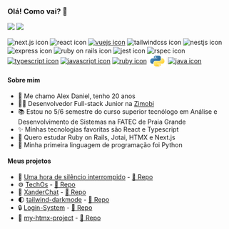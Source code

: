 ### Olá! Como vai? 👋

<a href="https://github.com/ZaikoXander"><img height="180em" src="https://github-readme-stats.vercel.app/api?username=ZaikoXander&show_icons=true&theme=great-gatsby&include_all_commits=true&count_private=true" /></a>
<a href="https://github.com/ZaikoXander"><img height="180em" src="https://github-readme-stats.vercel.app/api/top-langs/?username=ZaikoXander&layout=compact&langs_count=7&theme=great-gatsby" /></a>
<div style="display: inline-block;">
  <img align="center" alt="next.js icon" height="30" width="40" src="https://cdn.jsdelivr.net/gh/devicons/devicon/icons/nextjs/nextjs-original.svg" />
  <img align="center" alt="react icon" height="30" width="40" src="https://cdn.jsdelivr.net/gh/devicons/devicon/icons/react/react-original.svg" />
  <a href="https://github.com/ZaikoXander?tab=repositories&q=&type=&language=vue&sort=" target="_self" rel="next"><img align="center" alt="vuejs icon" height="30" width="40" src="https://cdn.jsdelivr.net/gh/devicons/devicon/icons/vuejs/vuejs-original.svg" /></a>    
  <img align="center" alt="tailwindcss icon" height="30" width="40" src="https://cdn.jsdelivr.net/gh/devicons/devicon@latest/icons/tailwindcss/tailwindcss-original.svg" />
  <img align="center" alt="nestjs icon" height="30" width="40" src="https://cdn.jsdelivr.net/gh/devicons/devicon@latest/icons/nestjs/nestjs-original.svg" />
  <img align="center" alt="express icon" height="30" width="40" src="https://cdn.jsdelivr.net/gh/devicons/devicon/icons/express/express-original.svg" />
  <img align="center" alt="ruby on rails icon" height="42" width="56" src="https://cdn.jsdelivr.net/gh/devicons/devicon/icons/rails/rails-plain-wordmark.svg" />
  <img align="center" alt="jest icon" height="30" width="40" src="https://cdn.jsdelivr.net/gh/devicons/devicon/icons/jest/jest-plain.svg" />
  <img align="center" alt="rspec icon" height="30" width="40" src="https://cdn.jsdelivr.net/gh/devicons/devicon/icons/rspec/rspec-original.svg" />
  <a href="https://github.com/ZaikoXander?tab=repositories&q=&type=&language=typescript&sort=" target="_self" rel="next"><img align="center" alt="typescript icon" height="30" width="40" src="https://cdn.jsdelivr.net/gh/devicons/devicon/icons/typescript/typescript-original.svg" target="_self" /></a>
  <a href="https://github.com/ZaikoXander?tab=repositories&q=&type=&language=javascript&sort=" target="_self" rel="next"><img align="center" alt="javascript icon" height="30" width="40" src="https://cdn.jsdelivr.net/gh/devicons/devicon/icons/javascript/javascript-original.svg" target="_self" /></a>
  <a href="https://github.com/ZaikoXander?tab=repositories&q=&type=&language=ruby&sort=" target="_self" rel="next"><img align="center" alt="ruby icon" height="30" width="40" src="https://cdn.jsdelivr.net/gh/devicons/devicon/icons/ruby/ruby-original.svg" target="_self" /></a>
  <a href="https://github.com/ZaikoXander?tab=repositories&q=&type=&language=python&sort=" target="_self" rel="next"><img align="center" alt="python icon" height="30" width="40" src="https://raw.githubusercontent.com/devicons/devicon/master/icons/python/python-original.svg" target="_self" /></a>
  <a href="https://github.com/ZaikoXander?tab=repositories&q=&type=&language=java&sort=" target="_self" rel="next"><img align="center" alt="java icon" height="30" width="40" src="https://cdn.jsdelivr.net/gh/devicons/devicon/icons/java/java-original.svg" target="_self" /></a>
</div>

#### Sobre mim

- 👋 Me chamo Alex Daniel, tenho 20 anos
- 👨‍💻️ Desenvolvedor Full-stack Junior na [Zimobi](https://www.zimobi.com.br/)
- 📚 Estou no 5/6 semestre do curso superior tecnólogo em Análise e Desenvolvimento de Sistemas na FATEC de Praia Grande
- ✨ Minhas tecnologias favoritas são React e Typescript
- 🌱 Quero estudar Ruby on Rails, Jotai, HTMX e Next.js 
- 🐍 Minha primeira linguagem de programação foi Python

#### Meus projetos

- 🤫 [Uma hora de silêncio interrompido](https://horadesilenciointerrompido.vercel.app/) - [🔗 Repo](https://github.com/ZaikoXander/HourOfInterruptedSilence)
- ⚙️ [TechOs](https://techos.vercel.app/) - [🔗 Repo](https://github.com/ZaikoXander/TechOs-web)
- 💬 [XanderChat](https://xanderchat.vercel.app/) - [🔗 Repo](https://github.com/ZaikoXander/XanderChat)
- 🌓 [tailwind-darkmode](https://tailwind-darkmode-template.vercel.app/) - [🔗 Repo](https://github.com/ZaikoXander/tailwind-darkmode)
- 🔒 [Login-System](https://login-system-xander.vercel.app/) - [🔗 Repo](https://github.com/ZaikoXander/Login-System)
- 🚀 [my-htmx-project](https://my-htmx-project.onrender.com/) - [🔗 Repo](https://github.com/ZaikoXander/my-htmx-project)
